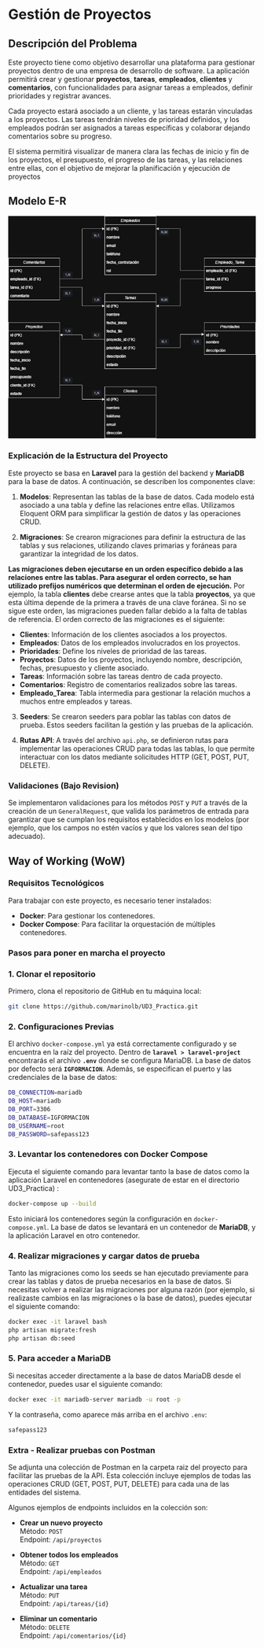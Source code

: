 # Gestión de Proyectos

## Descripción del Problema

Este proyecto tiene como objetivo desarrollar una plataforma para gestionar proyectos dentro de una empresa de desarrollo de software. La aplicación permitirá crear y gestionar **proyectos**, **tareas**, **empleados**, 
**clientes** y **comentarios**,  con funcionalidades para asignar tareas a empleados, definir prioridades y registrar avances.

Cada proyecto estará asociado a un cliente, y las tareas estarán vinculadas a los proyectos. Las tareas tendrán niveles de prioridad definidos, y los empleados podrán ser asignados a tareas específicas y colaborar dejando comentarios sobre su progreso.

El sistema permitirá visualizar de manera clara las fechas de inicio y fin de los proyectos, el presupuesto, el progreso de las tareas, y las relaciones entre ellas, con el objetivo de mejorar la planificación y ejecución de proyectos


## Modelo E-R

![Modelo E-R](/ER.jpg)


### Explicación de la Estructura del Proyecto

Este proyecto se basa en **Laravel** para la gestión del backend y **MariaDB** para la base de datos. A continuación, se describen los componentes clave:

1. **Modelos**: Representan las tablas de la base de datos. Cada modelo está asociado a una tabla y define las relaciones entre ellas. Utilizamos Eloquent ORM para simplificar la gestión de datos y las operaciones CRUD.
   
2. **Migraciones**: Se crearon migraciones para definir la estructura de las tablas y sus relaciones, utilizando claves primarias y foráneas para garantizar la integridad de los datos.

**Las migraciones deben ejecutarse en un orden específico debido a las relaciones entre las tablas. Para asegurar el orden correcto, se han utilizado prefijos numéricos que determinan el orden de ejecución.** Por ejemplo, la tabla **clientes** debe crearse antes que la tabla **proyectos**, ya que esta última depende de la primera a través de una clave foránea. Si no se sigue este orden, las migraciones pueden fallar debido a la falta de tablas de referencia. El orden correcto de las migraciones es el siguiente:

- **Clientes**: Información de los clientes asociados a los proyectos.
- **Empleados**: Datos de los empleados involucrados en los proyectos.
- **Prioridades**: Define los niveles de prioridad de las tareas.
- **Proyectos**: Datos de los proyectos, incluyendo nombre, descripción, fechas, presupuesto y cliente asociado.
- **Tareas**: Información sobre las tareas dentro de cada proyecto.
- **Comentarios**: Registro de comentarios realizados sobre las tareas.
- **Empleado_Tarea**: Tabla intermedia para gestionar la relación muchos a muchos entre empleados y tareas.


3. **Seeders**: Se crearon seeders para poblar las tablas con datos de prueba. Estos seeders facilitan la gestión y las pruebas de la aplicación.

4. **Rutas API**: A través del archivo `api.php`, se definieron rutas para implementar las operaciones CRUD para todas las tablas, lo que permite interactuar con los datos mediante solicitudes HTTP (GET, POST, PUT, DELETE).


### Validaciones (Bajo Revision)

Se implementaron validaciones para los métodos `POST` y `PUT` a través de la creación de un `GeneralRequest`, que valida los parámetros de entrada para garantizar que se cumplan los 
requisitos establecidos en los modelos (por ejemplo, que los campos no estén vacíos y que los valores sean del tipo adecuado).


## Way of Working (WoW)

### Requisitos Tecnológicos

Para trabajar con este proyecto, es necesario tener instalados:

- **Docker**: Para gestionar los contenedores.
- **Docker Compose**: Para facilitar la orquestación de múltiples contenedores.

### Pasos para poner en marcha el proyecto

### 1. Clonar el repositorio

Primero, clona el repositorio de GitHub en tu máquina local:

```bash
git clone https://github.com/marinolb/UD3_Practica.git  
``` 

### 2. Configuraciones Previas

El archivo `docker-compose.yml` ya está correctamente configurado y se encuentra en la raíz del proyecto. Dentro de **`laravel > laravel-project`** encontrarás el archivo **`.env`** donde se configura 
MariaDB. La base de datos por defecto será **`IGFORMACION`**. Además, se especifican el puerto y las credenciales de la base de datos:


```bash
DB_CONNECTION=mariadb  
DB_HOST=mariadb  
DB_PORT=3306  
DB_DATABASE=IGFORMACION
DB_USERNAME=root  
DB_PASSWORD=safepass123
```

### 3. Levantar los contenedores con Docker Compose

Ejecuta el siguiente comando para levantar tanto la base de datos como la aplicación Laravel en contenedores (asegurate de estar en el directorio UD3_Practica) :

```bash
docker-compose up --build
```

Esto iniciará los contenedores según la configuración en `docker-compose.yml`. La base de datos se levantará en un contenedor de **MariaDB**, y la aplicación Laravel en otro contenedor.

### 4. Realizar migraciones y cargar datos de prueba

Tanto las migraciones como los seeds se han ejecutado previamente para crear las tablas y datos de prueba necesarios en la base de datos. Si necesitas volver a realizar las migraciones por alguna razón (por ejemplo, 
si realizaste cambios en las migraciones o la base de datos), puedes ejecutar el siguiente comando:

```bash
docker exec -it laravel bash  
php artisan migrate:fresh
php artisan db:seed
```


### 5. Para acceder a MariaDB

Si necesitas acceder directamente a la base de datos MariaDB desde el contenedor, puedes usar el siguiente comando:

```bash
docker exec -it mariadb-server mariadb -u root -p
```

Y la contraseña, como aparece más arriba en el archivo `.env`:

```bash
safepass123
```

### Extra - Realizar pruebas con Postman

Se adjunta una colección de Postman en la carpeta raiz del proyecto para facilitar las pruebas de la API. Esta colección incluye ejemplos de todas las operaciones CRUD (GET, POST, PUT, DELETE) para cada una de las entidades del sistema. 

Algunos ejemplos de endpoints incluidos en la colección son:

- **Crear un nuevo proyecto**  
  Método: `POST`  
  Endpoint: `/api/proyectos`  

- **Obtener todos los empleados**  
  Método: `GET`  
  Endpoint: `/api/empleados`  

- **Actualizar una tarea**  
  Método: `PUT`  
  Endpoint: `/api/tareas/{id}`  

- **Eliminar un comentario**  
  Método: `DELETE`  
  Endpoint: `/api/comentarios/{id}`  

